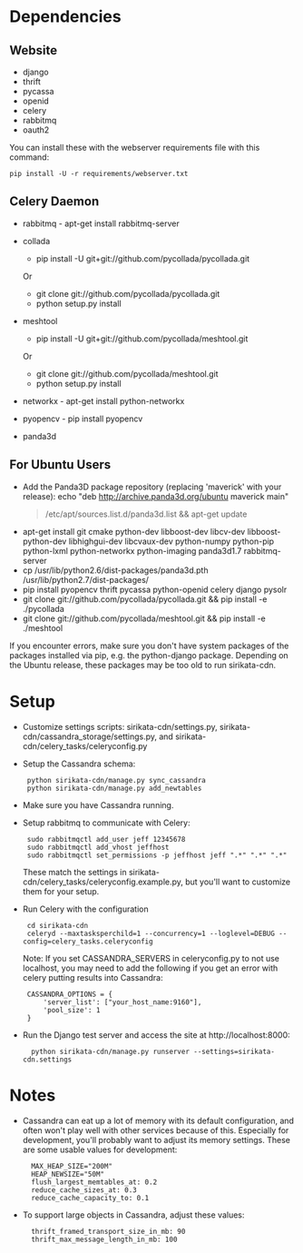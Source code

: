 Dependencies
============

Website
-------

* django
* thrift
* pycassa
* openid
* celery
* rabbitmq
* oauth2

You can install these with the webserver requirements file with this command:

    pip install -U -r requirements/webserver.txt

Celery Daemon
-------------

* rabbitmq - apt-get install rabbitmq-server
* collada
  * pip install -U git+git://github.com/pycollada/pycollada.git

  Or

  * git clone git://github.com/pycollada/pycollada.git
  * python setup.py install
* meshtool
  * pip install -U git+git://github.com/pycollada/meshtool.git

  Or

  * git clone git://github.com/pycollada/meshtool.git
  * python setup.py install
* networkx - apt-get install python-networkx
* pyopencv - pip install pyopencv
* panda3d

For Ubuntu Users
----------------

* Add the Panda3D package repository (replacing 'maverick' with your
  release): echo "deb http://archive.panda3d.org/ubuntu maverick main"
  > /etc/apt/sources.list.d/panda3d.list && apt-get update
* apt-get install git cmake python-dev libboost-dev libcv-dev
  libboost-python-dev libhighgui-dev libcvaux-dev python-numpy
  python-pip python-lxml python-networkx python-imaging panda3d1.7
  rabbitmq-server
* cp /usr/lib/python2.6/dist-packages/panda3d.pth /usr/lib/python2.7/dist-packages/
* pip install pyopencv thrift pycassa python-openid celery django pysolr
* git clone git://github.com/pycollada/pycollada.git && pip install -e ./pycollada
* git clone git://github.com/pycollada/meshtool.git && pip install -e ./meshtool

If you encounter errors, make sure you don't have system packages of
the packages installed via pip, e.g. the python-django
package. Depending on the Ubuntu release, these packages may be too
old to run sirikata-cdn.

Setup
=====

*  Customize settings scripts: sirikata-cdn/settings.py,
   sirikata-cdn/cassandra_storage/settings.py, and
   sirikata-cdn/celery_tasks/celeryconfig.py

*  Setup the Cassandra schema:

        python sirikata-cdn/manage.py sync_cassandra
        python sirikata-cdn/manage.py add_newtables

*  Make sure you have Cassandra running.

*  Setup rabbitmq to communicate with Celery:

        sudo rabbitmqctl add_user jeff 12345678
        sudo rabbitmqctl add_vhost jeffhost
        sudo rabbitmqctl set_permissions -p jeffhost jeff ".*" ".*" ".*"

    These match the settings in
    sirikata-cdn/celery_tasks/celeryconfig.example.py, but you'll want
    to customize them for your setup.

*  Run Celery with the configuration

        cd sirikata-cdn
        celeryd --maxtasksperchild=1 --concurrency=1 --loglevel=DEBUG --config=celery_tasks.celeryconfig

    Note: If you set CASSANDRA_SERVERS in celeryconfig.py to not use
    localhost, you may need to add the following if you get an error
    with celery putting results into Cassandra:

        CASSANDRA_OPTIONS = {
            'server_list': ["your_host_name:9160"],
            'pool_size': 1
        }


* Run the Django test server and access the site at
  http://localhost:8000:

        python sirikata-cdn/manage.py runserver --settings=sirikata-cdn.settings

Notes
=====

* Cassandra can eat up a lot of memory with its default configuration,
  and often won't play well with other services because of this.
  Especially for development, you'll probably want to adjust its memory
  settings. These are some usable values for development:

        MAX_HEAP_SIZE="200M"
        HEAP_NEWSIZE="50M"
        flush_largest_memtables_at: 0.2
        reduce_cache_sizes_at: 0.3
        reduce_cache_capacity_to: 0.1

* To support large objects in Cassandra, adjust these values:

        thrift_framed_transport_size_in_mb: 90
        thrift_max_message_length_in_mb: 100
